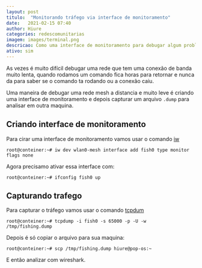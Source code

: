 ```yaml
---
layout: post
titulo:  "Monitorando tráfego via interface de monitoramento"
date:   2021-02-15 07:40
author: Hiure
categories: redescomunitarias
imagem: images/terminal.png
descricao: Como uma interface de monitoramento para debugar algum problema cabulos na rede mesh, baseado em libremesh
ativo: sim
---
```


As vezes é muito difícil debugar uma rede que tem uma conexão de banda muito lenta, quando rodamos um comando fica horas para retornar e nunca da para saber se o comando ta rodando ou a conexão caiu.

Uma maneira de debugar uma rede mesh a distancia e muito leve é criando uma interface de monitoramento e depois capturar um arquivo `.dump` para analisar em outra maquina.

## Criando interface de monitoramento

Para cirar uma interface de monitoramento vamos usar o comando [iw](https://wireless.wiki.kernel.org/en/users/documentation/iw
)

`root@conteiner:~# iw dev wlan0-mesh interface add fish0 type monitor flags none`

Agora precisamo ativar essa interface com:

`root@conteiner:~# ifconfig fish0 up`


## Capturando trafego

Para capturar o tráfego vamos usar o comando [tcpdum](https://www.tcpdump.org/manpages/tcpdump.1.html)

`root@conteiner:~# tcpdump -i fish0 -s 65000 -p -U -w  /tmp/fishing.dump`

Depois é só copiar o arquivo para sua maquina:

`root@conteiner:~# scp /tmp/fishing.dump hiure@pop-os:~`

E então analizar com wireshark.